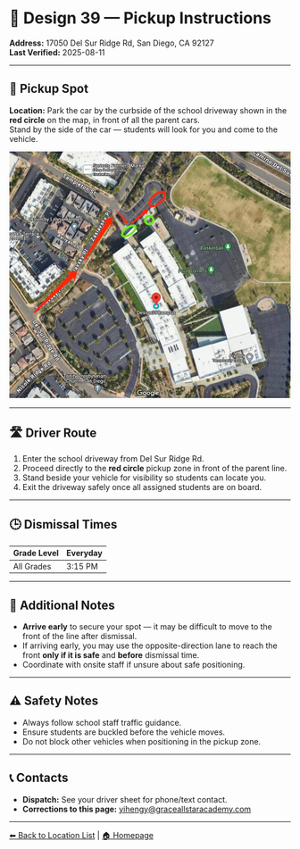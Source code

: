 # 🚌 Design 39 — Pickup Instructions

**Address:** 17050 Del Sur Ridge Rd, San Diego, CA 92127  
**Last Verified:** 2025-08-11

---

## 📍 Pickup Spot
**Location:** Park the car by the curbside of the school driveway shown in the **red circle** on the map, in front of all the parent cars.  
Stand by the side of the car — students will look for you and come to the vehicle.

![Design 39 Map](Design_39.jpg)

---

## 🛣️ Driver Route
1. Enter the school driveway from Del Sur Ridge Rd.  
2. Proceed directly to the **red circle** pickup zone in front of the parent line.  
3. Stand beside your vehicle for visibility so students can locate you.  
4. Exit the driveway safely once all assigned students are on board.

---

## 🕒 Dismissal Times
| Grade Level | Everyday |
|-------------|----------|
| All Grades  | 3:15 PM  |

---

## 🧾 Additional Notes
- **Arrive early** to secure your spot — it may be difficult to move to the front of the line after dismissal.  
- If arriving early, you may use the opposite-direction lane to reach the front **only if it is safe** and **before** dismissal time.  
- Coordinate with onsite staff if unsure about safe positioning.

---

## ⚠ Safety Notes
- Always follow school staff traffic guidance.  
- Ensure students are buckled before the vehicle moves.  
- Do not block other vehicles when positioning in the pickup zone.

---

## 📞 Contacts
- **Dispatch:** See your driver sheet for phone/text contact.  
- **Corrections to this page:** [yihengy@graceallstaracademy.com](mailto:yihengy@graceallstaracademy.com)

---

[⬅ Back to Location List](../Location_detail.md) | [🏠 Homepage](../README.md)
